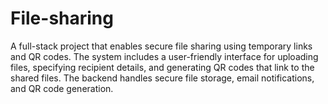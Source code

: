 # File-sharing
A full-stack project that enables secure file sharing using temporary links and QR codes. The system includes a user-friendly interface for uploading files, specifying recipient details, and generating QR codes that link to the shared files. The backend handles secure file storage, email notifications, and QR code generation.
